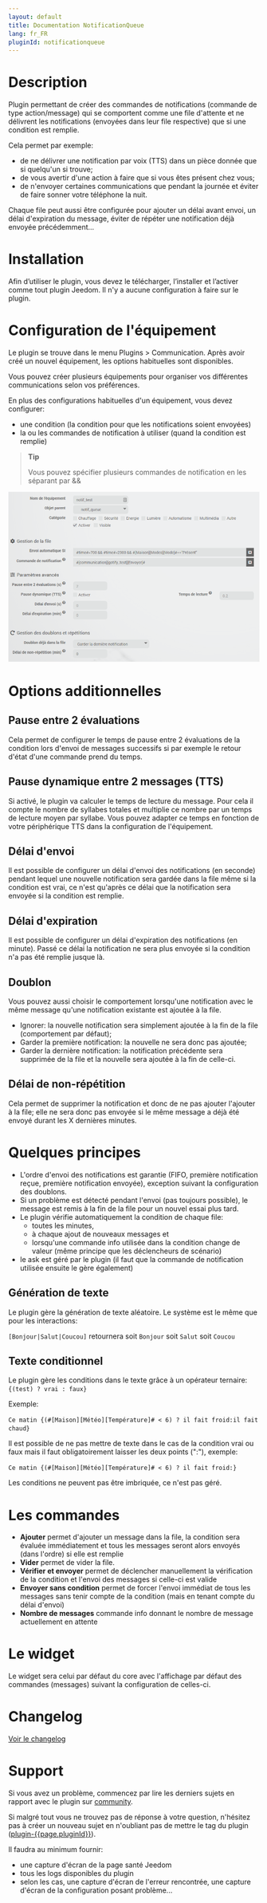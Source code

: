 ```yaml
---
layout: default
title: Documentation NotificationQueue
lang: fr_FR
pluginId: notificationqueue
---
```


# Description

Plugin permettant de créer des commandes de notifications (commande de type action/message) qui se comportent comme une file d'attente et ne délivrent les notifications (envoyées dans leur file respective) que si une condition est remplie.

Cela permet par exemple:

- de ne délivrer une notification par voix (TTS) dans un pièce donnée que si quelqu'un si trouve;
- de vous avertir d'une action à faire que si vous êtes présent chez vous;
- de n'envoyer certaines communications que pendant la journée et éviter de faire sonner votre téléphone la nuit.

Chaque file peut aussi être configurée pour ajouter un délai avant envoi, un délai d'expiration du message, éviter de répéter une notification déjà envoyée précédemment...

# Installation

Afin d’utiliser le plugin, vous devez le télécharger, l’installer et l’activer comme tout plugin Jeedom.
Il n'y a aucune configuration à faire sur le plugin.

# Configuration de l'équipement

Le plugin se trouve dans le menu Plugins > Communication.
Après avoir créé un nouvel équipement, les options habituelles sont disponibles.

Vous pouvez créer plusieurs équipements pour organiser vos différentes communications selon vos préférences.

En plus des configurations habituelles d'un équipement, vous devez configurer:

- une condition (la condition pour que les notifications soient envoyées)
- la ou les commandes de notification à utiliser (quand la condition est remplie)

> **Tip**
>
> Vous pouvez spécifier plusieurs commandes de notification en les séparant par &&

![Paramètres](../images/config.png "Paramètres")

# Options additionnelles

## Pause entre 2 évaluations

Cela permet de configurer le temps de pause entre 2 évaluations de la condition lors d'envoi de messages successifs si par exemple le retour d'état d'une commande prend du temps.

## Pause dynamique entre 2 messages (TTS)

Si activé, le plugin va calculer le temps de lecture du message. Pour cela il compte le nombre de syllabes totales et multiplie ce nombre par un temps de lecture moyen par syllabe. Vous pouvez adapter ce temps en fonction de votre périphérique TTS dans la configuration de l'équipement.

## Délai d'envoi

Il est possible de configurer un délai d'envoi des notifications (en seconde) pendant lequel une nouvelle notification sera gardée dans la file même si la condition est vrai, ce n'est qu'après ce délai que la notification sera envoyée si la condition est remplie.

## Délai d'expiration

Il est possible de configurer un délai d'expiration des notifications (en minute). Passé ce délai la notification ne sera plus envoyée si la condition n'a pas été remplie jusque là.

## Doublon

Vous pouvez aussi choisir le comportement lorsqu'une notification avec le même message qu'une notification existante est ajoutée à la file.

- Ignorer: la nouvelle notification sera simplement ajoutée à la fin de la file (comportement par défaut);
- Garder la première notification: la nouvelle ne sera donc pas ajoutée;
- Garder la dernière notification: la notification précédente sera supprimée de la file et la nouvelle sera ajoutée à la fin de celle-ci.

## Délai de non-répétition

Cela permet de supprimer la notification et donc de ne pas ajouter l'ajouter à la file; elle ne sera donc pas envoyée si le même message a déjà été envoyé durant les X dernières minutes.

# Quelques principes

- L'ordre d'envoi des notifications est garantie (FIFO, première notification reçue, première notification envoyée), exception suivant la configuration des doublons.
- Si un problème est détecté pendant l'envoi (pas toujours possible), le message est remis à la fin de la file pour un nouvel essai plus tard.
- Le plugin vérifie automatiquement la condition de chaque file:
  - toutes les minutes,
  - à chaque ajout de nouveaux messages et
  - lorsqu'une commande info utilisée dans la condition change de valeur (même principe que les déclencheurs de scénario)
- le ask est géré par le plugin (il faut que la commande de notification utilisée ensuite le gère également)

## Génération de texte

Le plugin gère la génération de texte aléatoire. Le système est le même que pour les interactions:

`[Bonjour|Salut|Coucou]` retournera soit `Bonjour` soit `Salut` soit `Coucou`

## Texte conditionnel

Le plugin gère les conditions dans le texte grâce à un opérateur ternaire: `{(test) ? vrai : faux}`

Exemple:

`Ce matin {(#[Maison][Météo][Température]# < 6) ? il fait froid:il fait chaud}`

Il est possible de ne pas mettre de texte dans le cas de la condition vrai ou faux mais il faut obligatoirement laisser les deux points (":"), exemple:

`Ce matin {(#[Maison][Météo][Température]# < 6) ? il fait froid:}`

Les conditions ne peuvent pas être imbriquée, ce n'est pas géré.

# Les commandes

- **Ajouter** permet d'ajouter un message dans la file, la condition sera évaluée immédiatement et tous les messages seront alors envoyés (dans l'ordre) si elle est remplie
- **Vider** permet de vider la file.
- **Vérifier et envoyer** permet de déclencher manuellement la vérification de la condition et l'envoi des messages si celle-ci est valide
- **Envoyer sans condition** permet de forcer l'envoi immédiat de tous les messages sans tenir compte de la condition (mais en tenant compte du délai d'envoi)
- **Nombre de messages** commande info donnant le nombre de message actuellement en attente

# Le widget

Le widget sera celui par défaut du core avec l'affichage par défaut des commandes (messages) suivant la configuration de celles-ci.

# Changelog

[Voir le changelog](./changelog)

# Support

Si vous avez un problème, commencez par lire les derniers sujets en rapport avec le plugin sur [community]({{site.forum}}/tags/plugin-{{page.pluginId}}).

Si malgré tout vous ne trouvez pas de réponse à votre question, n'hésitez pas à créer un nouveau sujet en n'oubliant pas de mettre le tag du plugin ([plugin-{{page.pluginId}}]({{site.forum}}/tags/plugin-{{page.pluginId}})).

Il faudra au minimum fournir:

- une capture d'écran de la page santé Jeedom
- tous les logs disponibles du plugin
- selon les cas, une capture d'écran de l'erreur rencontrée, une capture d'écran de la configuration posant problème...
